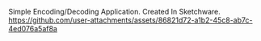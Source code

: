Simple Encoding/Decoding Application.
Created In Sketchware.
https://github.com/user-attachments/assets/86821d72-a1b2-45c8-ab7c-4ed076a5af8a
